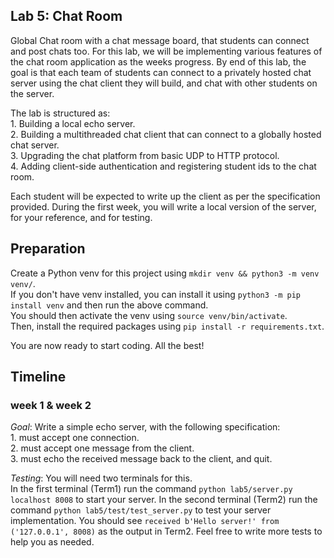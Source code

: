## Lab 5: Chat Room
Global Chat room with a chat message board, that students can connect and post chats too.
For this lab, we will be implementing various features of the chat room application as the weeks progress.
By end of this lab, the goal is that each team of students can connect to a privately hosted chat server 
using the chat client they will build, and chat with other students on the server.

The lab is structured as:  
    1. Building a local echo server.  
    2. Building a multithreaded chat client that can connect to a globally hosted chat server.  
    3. Upgrading the chat platform from basic UDP to HTTP protocol.  
    4. Adding client-side authentication and registering student ids to the chat room.  

Each student will be expected to write up the client as per the specification provided.
During the first week, you will write a local version of the server, for your reference, and for testing.


## Preparation
Create a Python venv for this project using `mkdir venv && python3 -m venv venv/`.  
If you don't have venv installed, you can install it using  `python3 -m pip install venv` and then run the above command.  
You should then activate the venv using `source venv/bin/activate`.  
Then, install the required packages using `pip install -r requirements.txt`.  

You are now ready to start coding. All the best!

## Timeline
### week 1 & week 2
_Goal_: Write a simple echo server, with the following specification:  
    1. must accept one connection.  
    2. must accept one message from the client.  
    3. must echo the received message back to the client, and quit.  

_Testing_: You will need two terminals for this.  
In the first terminal (Term1) run the command `python lab5/server.py localhost 8008` to start your server.
In the second terminal (Term2) run the command `python lab5/test/test_server.py` to test your server implementation.
You should see `received b'Hello server!' from ('127.0.0.1', 8008)` as the output in Term2.
Feel free to write more tests to help you as needed.
	
